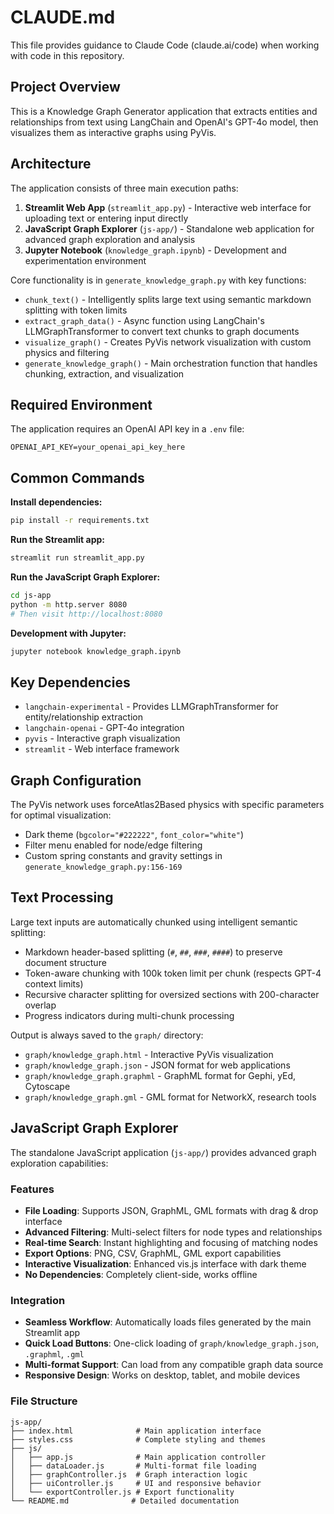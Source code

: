 # CLAUDE.md

This file provides guidance to Claude Code (claude.ai/code) when working with code in this repository.

## Project Overview

This is a Knowledge Graph Generator application that extracts entities and relationships from text using LangChain and OpenAI's GPT-4o model, then visualizes them as interactive graphs using PyVis.

## Architecture

The application consists of three main execution paths:
1. **Streamlit Web App** (`streamlit_app.py`) - Interactive web interface for uploading text or entering input directly
2. **JavaScript Graph Explorer** (`js-app/`) - Standalone web application for advanced graph exploration and analysis
3. **Jupyter Notebook** (`knowledge_graph.ipynb`) - Development and experimentation environment

Core functionality is in `generate_knowledge_graph.py` with key functions:
- `chunk_text()` - Intelligently splits large text using semantic markdown splitting with token limits
- `extract_graph_data()` - Async function using LangChain's LLMGraphTransformer to convert text chunks to graph documents
- `visualize_graph()` - Creates PyVis network visualization with custom physics and filtering
- `generate_knowledge_graph()` - Main orchestration function that handles chunking, extraction, and visualization

## Required Environment

The application requires an OpenAI API key in a `.env` file:
```
OPENAI_API_KEY=your_openai_api_key_here
```

## Common Commands

**Install dependencies:**
```bash
pip install -r requirements.txt
```

**Run the Streamlit app:**
```bash
streamlit run streamlit_app.py
```

**Run the JavaScript Graph Explorer:**
```bash
cd js-app
python -m http.server 8080
# Then visit http://localhost:8080
```

**Development with Jupyter:**
```bash
jupyter notebook knowledge_graph.ipynb
```

## Key Dependencies

- `langchain-experimental` - Provides LLMGraphTransformer for entity/relationship extraction
- `langchain-openai` - GPT-4o integration 
- `pyvis` - Interactive graph visualization
- `streamlit` - Web interface framework

## Graph Configuration

The PyVis network uses forceAtlas2Based physics with specific parameters for optimal visualization:
- Dark theme (`bgcolor="#222222"`, `font_color="white"`)
- Filter menu enabled for node/edge filtering
- Custom spring constants and gravity settings in `generate_knowledge_graph.py:156-169`

## Text Processing

Large text inputs are automatically chunked using intelligent semantic splitting:
- Markdown header-based splitting (`#`, `##`, `###`, `####`) to preserve document structure
- Token-aware chunking with 100k token limit per chunk (respects GPT-4 context limits)
- Recursive character splitting for oversized sections with 200-character overlap
- Progress indicators during multi-chunk processing

Output is always saved to the `graph/` directory:
- `graph/knowledge_graph.html` - Interactive PyVis visualization
- `graph/knowledge_graph.json` - JSON format for web applications
- `graph/knowledge_graph.graphml` - GraphML format for Gephi, yEd, Cytoscape
- `graph/knowledge_graph.gml` - GML format for NetworkX, research tools

## JavaScript Graph Explorer

The standalone JavaScript application (`js-app/`) provides advanced graph exploration capabilities:

### Features
- **File Loading**: Supports JSON, GraphML, GML formats with drag & drop interface
- **Advanced Filtering**: Multi-select filters for node types and relationships
- **Real-time Search**: Instant highlighting and focusing of matching nodes
- **Export Options**: PNG, CSV, GraphML, GML export capabilities
- **Interactive Visualization**: Enhanced vis.js interface with dark theme
- **No Dependencies**: Completely client-side, works offline

### Integration
- **Seamless Workflow**: Automatically loads files generated by the main Streamlit app
- **Quick Load Buttons**: One-click loading of `graph/knowledge_graph.json`, `.graphml`, `.gml`
- **Multi-format Support**: Can load from any compatible graph data source
- **Responsive Design**: Works on desktop, tablet, and mobile devices

### File Structure
```
js-app/
├── index.html              # Main application interface
├── styles.css              # Complete styling and themes  
├── js/
│   ├── app.js              # Main application controller
│   ├── dataLoader.js       # Multi-format file loading
│   ├── graphController.js  # Graph interaction logic
│   ├── uiController.js     # UI and responsive behavior
│   └── exportController.js # Export functionality
└── README.md              # Detailed documentation
```